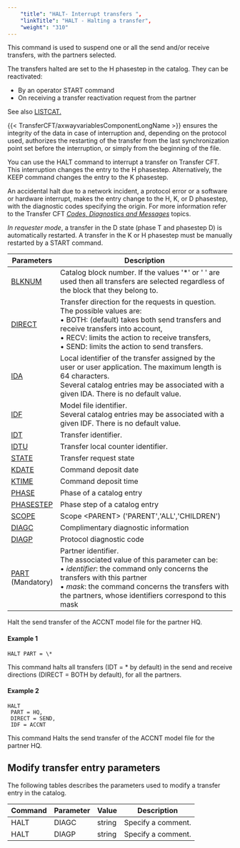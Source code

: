 ```yaml
---
    "title": "HALT- Interrupt transfers ",
    "linkTitle": "HALT - Halting a transfer",
    "weight": "310"
---
```

This command is used to suspend one or all the send and/or receive transfers,
with the partners selected.

The transfers halted are set to the H phasestep in the catalog. They can
be reactivated:

- By an operator
    START command
- On receiving a
    transfer reactivation request from the partner

See also [LISTCAT.](../../monitoring_cftutil_intro/listcat_command)

{{< TransferCFT/axwayvariablesComponentLongName  >}} ensures the integrity of the data in case of interruption
and, depending on the protocol used, authorizes the restarting of the
transfer from the last synchronization point set before the interruption,
or simply from the beginning of the file.

You can use the HALT command to interrupt a transfer on Transfer CFT.
This interruption changes the entry to the H phasestep. Alternatively, the
KEEP command changes the entry to the K phasestep.

An accidental halt due to a network incident, a protocol error or a
software or hardware interrupt, makes the entry change to the H, K, or
D phasestep, with the diagnostic codes specifying the origin. For more information
refer to the Transfer CFT *[Codes,
Diagnostics and Messages](../../../../troubleshoot_intro/messages_and_error_codes_start_here)* topics.

*In requester mode*, a transfer in
the D state (phase T and phasestep D) is automatically restarted. A transfer in the K or H phasestep
must be manually restarted by a START command.


| Parameters  | Description  |
| --- | --- |
| [BLKNUM](../../../command_summary/parameter_intro/blknum) | Catalog block number. If the values '*' or ' ' are used then all transfers are selected regardless of the block that they belong to. |
| [DIRECT](../../../command_summary/parameter_intro/direct)  | Transfer direction for the requests in question.<br/> The possible values are:<br/> • BOTH: (default) takes both send transfers and receive transfers into account,<br/> • RECV: limits the action to receive transfers,<br/> • SEND: limits the action to send transfers. |
| [IDA](../../../command_summary/parameter_intro/ida)  | Local identifier of the transfer assigned by the user or user application. The maximum length is 64 characters.<br/> Several catalog entries may be associated with a given IDA. There is no default value. |
| [IDF](../../../command_summary/parameter_intro/idf)  | Model file identifier.<br/> Several catalog entries may be associated with a given IDF. There is no default value. |
| [IDT](../../../command_summary/parameter_intro/idu)  | Transfer identifier. |
| [IDTU](../../../command_summary/parameter_intro/idtu)  | Transfer local counter identifier. |
| [STATE](../../../command_summary/parameter_intro/state)  | Transfer request state  |
| [KDATE]()  | Command deposit date  |
| [KTIME]()  | Command deposit time  |
| [PHASE]()  | Phase of a catalog entry  |
| [PHASESTEP]()  | Phase step of a catalog entry  |
| [SCOPE](../../../command_summary/parameter_intro/scope)  | Scope &lt;PARENT&gt; ('PARENT','ALL','CHILDREN')  |
| [DIAGC]()  | Complimentary diagnostic information  |
| [DIAGP](../../../command_summary/parameter_intro/diagp)  | Protocol diagnostic code  |
| [PART](../../../command_summary/parameter_intro/part) <br/> (Mandatory) | Partner identifier.<br/> The associated value of this parameter can be:<br/> • *identifier*: the command only concerns the transfers with this partner<br/> • *mask*: the command concerns the transfers with the partners, whose identifiers correspond to this mask |


Halt the send transfer of the ACCNT model file for the
partner HQ.

#### Example 1

```
HALT PART = \*
```

This command halts all transfers (IDT = \* by default) in the send and
receive directions (DIRECT = BOTH by default), for all the partners.

#### Example 2

```
HALT
 PART = HQ,
 DIRECT = SEND,
 IDF = ACCNT
```

This command Halts the send transfer of the ACCNT model file for the
partner HQ.

Modify transfer entry parameters
--------------------------------

The following tables describes the parameters used to modify a transfer entry in the catalog.


| Command  | Parameter  | Value  | Description  |
| --- | --- | --- | --- |
| HALT  | DIAGC  | string  | Specify a comment.  |
| HALT  | DIAGP  | string  | Specify a comment.  |

